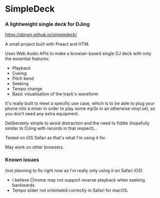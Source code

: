 # SimpleDeck
### A lightweight single deck for DJing

https://abrwn.github.io/simpledeck/

A small project built with Preact and HTM. 

Uses Web Audio APIs to make a browser-based single DJ deck with only the essential features:
* Playback
* Cueing
* Pitch bend
* Seeking
* Tempo change
* Basic visualisation of the track's waveform

It's really built to meet a specific use case, which is to be able to plug your phone into a mixer in order to play some mp3s in an otherwise vinyl set, so you don't need any extra equipment.

Deliberately simple to avoid distraction and the need to fiddle (hopefully similar to DJing with records in that respect)...

Tested on iOS Safari as that's what I'm using it for. 

May work on other browsers. 

### Known issues
(not planning to fix right now as I'm really only using it on Safari iOS)

* I believe Chrome may not support reverse playback when seeking backwards.
* Tempo slider not orientated correctly in Safari for macOS.
